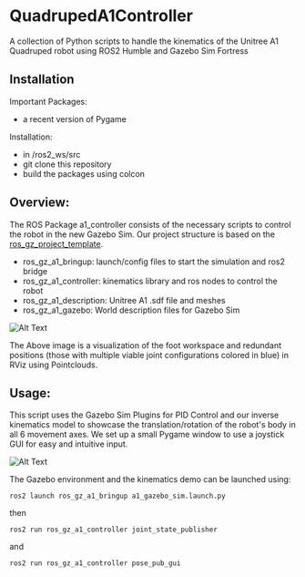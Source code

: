 
# QuadrupedA1Controller

A collection of Python scripts to handle the kinematics of the Unitree A1 Quadruped robot using ROS2 Humble and Gazebo Sim Fortress
## Installation


Important Packages:
- a recent version of Pygame

Installation:
- in /ros2_ws/src
- git clone this repository
- build the packages using colcon 

## Overview:
The ROS Package a1_controller consists of the necessary scripts to control the robot in the new Gazebo Sim.
Our project structure is based on the [ros_gz_project_template](https://github.com/gazebosim/ros_gz_project_template).
- ros_gz_a1_bringup: launch/config files to start the simulation and ros2 bridge
- ros_gz_a1_controller: kinematics library and ros nodes to control the robot
- ros_gz_a1_description: Unitree A1 .sdf file and meshes
- ros_gz_a1_gazebo: World description files for Gazebo Sim

![Alt Text](https://i.imgur.com/f0Jjd32.png)

The Above image is a visualization of the foot workspace and redundant positions (those with multiple viable joint configurations colored in blue) in RViz using Pointclouds.

## Usage:
This script uses the Gazebo Sim Plugins for PID Control and our inverse kinematics model to showcase the translation/rotation of the robot's body in all 6 movement axes. 
We set up a small Pygame window to use a joystick GUI for easy and intuitive input.


![Alt Text](https://media.giphy.com/media/v1.Y2lkPTc5MGI3NjExbnZvbW96OWoyZ3BsMGpmNnh5ZDRqdnE4bmU1aTRyYWFueHByajZ6YyZlcD12MV9pbnRlcm5hbF9naWZfYnlfaWQmY3Q9Zw/eOXNwK2yL2ZI6g3NbY/giphy.gif)

The Gazebo environment and the kinematics demo can be launched using:
```
ros2 launch ros_gz_a1_bringup a1_gazebo_sim.launch.py
```
then
```
ros2 run ros_gz_a1_controller joint_state_publisher
```
and
```
ros2 run ros_gz_a1_controller pose_pub_gui
```

